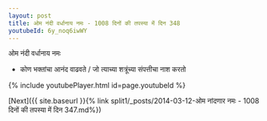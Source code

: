 ```yaml
---
layout: post
title: ओम नंदी वर्धानाय नमः - 1008 दिनों की तपस्या में दिन 348
youtubeId: 6y_noq6iwWY
---
```

 
 
 ओम नंदी वर्धानाय नमः  
 
 -  कोण भक्तांचा आनंद वाढवते / जो त्याच्या शत्रूंच्या संपत्तीचा नाश करतो 
 
  
 
  
 
 
 
 
 
 


{% include youtubePlayer.html id=page.youtubeId %}
 
[Next]({{ site.baseurl }}{% link  split1/_posts/2014-03-12-ओम नांदणार नमः - 1008 दिनों की तपस्या में दिन 347.md%})
 
